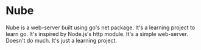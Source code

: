 # Nube
Nube is a web-server built using go's net package. It's a learning project to learn go. It's inspired by Node.js's http module. It's a simple web-server. Doesn't do much. It's just a learning project.